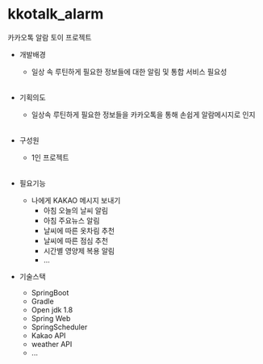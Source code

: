 # kkotalk_alarm
카카오톡 알람 토이 프로젝트

- 개발배경
  - 일상 속 루틴하게 필요한 정보들에 대한 알림 및 통합 서비스 필요성
  <br>
- 기획의도
  - 일상속 루틴하게 필요한 정보들을 카카오톡을 통해 손쉽게 알람메시지로 인지
  <br>
- 구성원
  - 1인 프로젝트
  <br>
- 필요기능
  - 나에게 KAKAO 메시지 보내기
    - 아침 오늘의 날씨 알림
    - 아침 주요뉴스 알림
    - 날씨에 따른 옷차림 추천
    - 날씨에 따른 점심 추천
    - 시간별 영양제 복용 알림
    - ...

- 기술스택
  - SpringBoot
  - Gradle
  - Open jdk 1.8
  - Spring Web
  - SpringScheduler
  - Kakao API
  - weather API
  - ...

